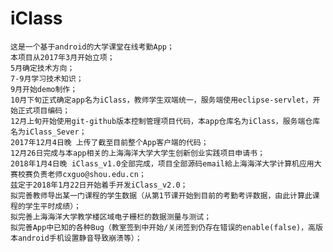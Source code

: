 # iClass
	这是一个基于android的大学课堂在线考勤App；
	本项目从2017年3月开始立项；
	5月确定技术方向；
	7-9月学习技术知识；
	9月开始demo制作；
	10月下旬正式确定app名为iClass，教师学生双端统一，服务端使用eclipse-servlet，开始正式项目编码；
	12月上旬开始使用git-github版本控制管理项目代码，本app仓库名为iClass，服务端仓库名为iClass_Sever；
	2017年12月4日晚 上传了截至目前整个App客户端的代码；
	12月26日完成与本app相关的上海海洋大学大学生创新创业实践项目申请书；
	2018年1月4日晚 iClass_v1.0全部完成，项目全部源码email給上海海洋大学计算机应用大赛校赛负责老师cxguo@shou.edu.cn；
	兹定于2018年1月22日开始着手开发iClass_v2.0；
	拟完善教师导出某一门课程的学生数据（从第1节课开始到目前的考勤考评数据，由此计算此课程的学生平时成绩）；
	拟完善上海海洋大学教学楼区域电子栅栏的数据测量与测试；
	拟完善App中已知的各种Bug（教室签到中开始/关闭签到仍存在错误的enable(false)，高版本android手机设置静音导致崩溃等）；
